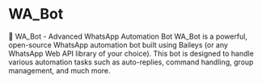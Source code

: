 # WA_Bot
📱 WA_Bot - Advanced WhatsApp Automation Bot WA_Bot is a powerful, open-source WhatsApp automation bot built using Baileys (or any WhatsApp Web API library of your choice). This bot is designed to handle various automation tasks such as auto-replies, command handling, group management, and much more.
